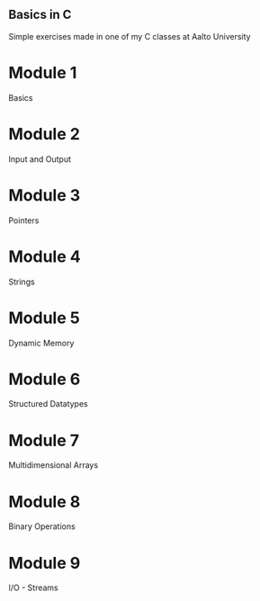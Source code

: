 ## Basics in C
Simple exercises made in one of my C classes at Aalto University

# Module 1
Basics
# Module 2
Input and Output
# Module 3
Pointers
# Module 4
Strings
# Module 5
Dynamic Memory
# Module 6
Structured Datatypes
# Module 7
Multidimensional Arrays
# Module 8
Binary Operations
# Module 9
I/O - Streams
